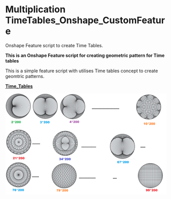 # Multiplication TimeTables_Onshape_CustomFeature
Onshape Feature script to create Time Tables.

**This is an Onshape Feature script for creating geometric pattern for Time tables**

This is a simple feature script with utilises Time tables concept to create geomtric patterns.

<!-- Here is the link to Onshape document -->
<a href="https://cad.onshape.com/documents/0d1949cf018245d7ec82c31b/v/4d1688a53b5910150327e2f7/e/d5680efa62d1eaeeb99a3bd" target="_blank" title="Go to Onshape"> <B>Time_Tables</B> </a>

<!-- Adding Image -->

<img src="https://github.com/Chakusi/TimeTables_Onshape_CustomFeature/blob/b2/time_tables.png" alt="Times_Table">
